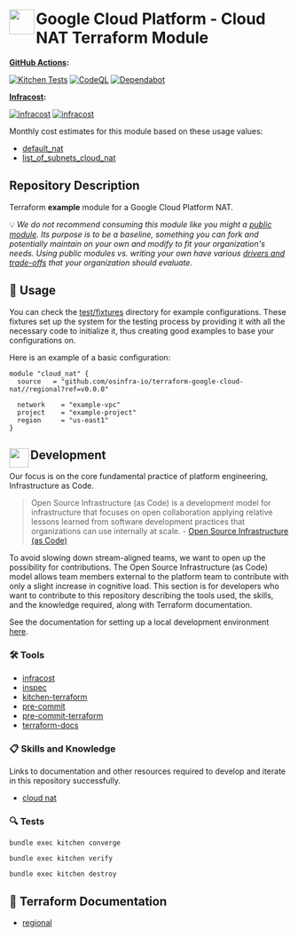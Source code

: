 # <img align="left" width="45" height="45" src="https://github.com/osinfra-io/terraform-google-cloud-nat/assets/1610100/20f4f75e-bf62-46e5-8f35-0ba3a9482b39"> Google Cloud Platform - Cloud NAT Terraform Module

**[GitHub Actions](https://github.com/osinfra-io/terraform-google-cloud-nat/actions):**

[![Kitchen Tests](https://github.com/osinfra-io/terraform-google-cloud-nat/actions/workflows/kitchen.yml/badge.svg)](https://github.com/osinfra-io/terraform-google-cloud-nat/actions/workflows/kitchen.yml) [![CodeQL](https://github.com/osinfra-io/terraform-google-cloud-nat/actions/workflows/github-code-scanning/codeql/badge.svg)](https://github.com/osinfra-io/terraform-google-cloud-nat/actions/workflows/github-code-scanning/codeql) [![Dependabot](https://github.com/osinfra-io/terraform-google-cloud-nat/actions/workflows/dependabot.yml/badge.svg)](https://github.com/osinfra-io/terraform-google-cloud-nat/actions/workflows/dependabot.yml)

**[Infracost](https://www.infracost.io):**

[![infracost](https://img.shields.io/endpoint?label=Default&url=https://dashboard.api.infracost.io/shields/json/cbeecfe3-576f-4553-984c-e451a575ee47/repos/b2687edb-3eb9-4f6b-99b3-545ec27bab4d/branch/ef3d37cf-2b03-430b-a51d-e06be6e98921/terraform-google-cloud-nat%2520-%2520Default)](https://dashboard.infracost.io/org/osinfra-io/repos/b2687edb-3eb9-4f6b-99b3-545ec27bab4d?tab=settings) [![infracost](https://img.shields.io/endpoint?label=List%20of%20Subnets&url=https://dashboard.api.infracost.io/shields/json/cbeecfe3-576f-4553-984c-e451a575ee47/repos/b2687edb-3eb9-4f6b-99b3-545ec27bab4d/branch/ef3d37cf-2b03-430b-a51d-e06be6e98921/terraform-google-cloud-nat%2520-%2520List%2520of%2520subnets)](https://dashboard.infracost.io/org/osinfra-io/repos/b2687edb-3eb9-4f6b-99b3-545ec27bab4d?tab=settings)

Monthly cost estimates for this module based on these usage values:

- [default_nat](test/fixtures/default_cloud_nat/infracost-usage.yml)
- [list_of_subnets_cloud_nat](test/fixtures/list_of_subnets_cloud_nat/infracost-usage.yml)

## Repository Description

Terraform **example** module for a Google Cloud Platform NAT.

💡 *We do not recommend consuming this module like you might a [public module](https://registry.terraform.io/browse/modules). Its purpose is to be a baseline, something you can fork and potentially maintain on your own and modify to fit your organization's needs. Using public modules vs. writing your own have various [drivers and trade-offs](https://github.com/orgs/osinfra-io/discussions/3) that your organization should evaluate.*

## 🔩 Usage

You can check the [test/fixtures](test/fixtures/) directory for example configurations. These fixtures set up the system for the testing process by providing it with all the necessary code to initialize it, thus creating good examples to base your configurations on.

Here is an example of a basic configuration:

```hcl
module "cloud_nat" {
  source   = "github.com/osinfra-io/terraform-google-cloud-nat//regional?ref=v0.0.0"

  network    = "example-vpc"
  project    = "example-project"
  region     = "us-east1"
}
```

## <img align="left" width="35" height="35" src="https://github.com/osinfra-io/github-organization-management/assets/1610100/39d6ae3b-ccc2-42db-92f1-276a5bc54e65"> Development

Our focus is on the core fundamental practice of platform engineering, Infrastructure as Code.

>Open Source Infrastructure (as Code) is a development model for infrastructure that focuses on open collaboration applying relative lessons learned from software development practices that organizations can use internally at scale. - [Open Source Infrastructure (as Code)](https://www.osinfra.io)

To avoid slowing down stream-aligned teams, we want to open up the possibility for contributions. The Open Source Infrastructure (as Code) model allows team members external to the platform team to contribute with only a slight increase in cognitive load. This section is for developers who want to contribute to this repository describing the tools used, the skills, and the knowledge required, along with Terraform documentation.

See the documentation for setting up a local development environment [here](https://docs.osinfra.io/fundamentals/development-setup).

### 🛠️ Tools

- [infracost](https://github.com/infracost/infracost)
- [inspec](https://github.com/inspec/inspec)
- [kitchen-terraform](https://github.com/newcontext-oss/kitchen-terraform)
- [pre-commit](https://github.com/pre-commit/pre-commit)
- [pre-commit-terraform](https://github.com/antonbabenko/pre-commit-terraform)
- [terraform-docs](https://github.com/terraform-docs/terraform-docs)

### 📋 Skills and Knowledge

Links to documentation and other resources required to develop and iterate in this repository successfully.

- [cloud nat](https://cloud.google.com/nat/docs/overview)

### 🔍 Tests

```none
bundle exec kitchen converge
```

```none
bundle exec kitchen verify
```

```none
bundle exec kitchen destroy
```

## 📓 Terraform Documentation

- [regional](regional/README.md)
